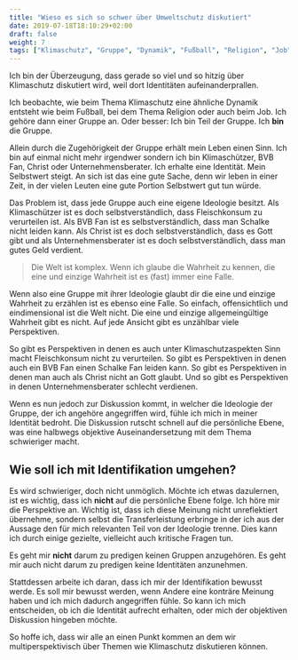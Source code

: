 ```yaml
---
title: "Wieso es sich so schwer über Umweltschutz diskutiert"
date: 2019-07-18T18:10:29+02:00
draft: false
weight: 7
tags: ["Klimaschutz", "Gruppe", "Dynamik", "Fußball", "Religion", "Job", "Leben", "Sinn", "Fleischkonsum", "Gott", "Geld", "Komplex", "Wahrheit", "Ideologie", "Diskussion", "Identität", "Meinung"]
---
```


Ich bin der Überzeugung, dass gerade so viel und so hitzig über Klimaschutz diskutiert wird, weil dort Identitäten aufeinanderprallen.

Ich beobachte, wie beim Thema Klimaschutz eine ähnliche Dynamik entsteht wie beim Fußball, bei dem Thema Religion oder auch beim Job. Ich gehöre dann einer Gruppe an. Oder besser: Ich bin Teil der Gruppe. Ich **bin** die Gruppe.

Allein durch die Zugehörigkeit der Gruppe erhält mein Leben einen Sinn. Ich bin auf einmal nicht mehr irgendwer sondern ich bin Klimaschützer, BVB Fan, Christ oder Unternehmensberater. Ich erhalte eine Identität. Mein Selbstwert steigt. An sich ist das eine gute Sache, denn wir leben in einer Zeit, in der vielen Leuten eine gute Portion Selbstwert gut tun würde.

Das Problem ist, dass jede Gruppe auch eine eigene Ideologie besitzt. Als Klimaschützer ist es doch selbstverständlich, dass Fleischkonsum zu verurteilen ist. Als BVB Fan ist es selbstverständlich, dass man Schalke nicht leiden kann. Als Christ ist es doch selbstverständlich, dass es Gott gibt und als Unternehmensberater ist es doch selbstverständlich, dass man gutes Geld verdient.

> Die Welt ist komplex. Wenn ich glaube die Wahrheit zu kennen, die eine und einzige Wahrheit ist es (fast) immer eine Falle.

Wenn also eine Gruppe mit ihrer Ideologie glaubt dir die eine und einzige Wahrheit zu erzählen ist es ebenso eine Falle. So einfach, offensichtlich und eindimensional ist die Welt nicht. Die eine und einzige allgemeingültige Wahrheit gibt es nicht. Auf jede Ansicht gibt es unzählbar viele Perspektiven.

So gibt es Perspektiven in denen es auch unter Klimaschutzaspekten Sinn macht Fleischkonsum nicht zu verurteilen. So gibt es Perspektiven in denen auch ein BVB Fan einen Schalke Fan leiden kann. So gibt es Perspektiven in denen man auch als Christ nicht an Gott glaubt. Und so gibt es Perspektiven in denen Unternehmensberater schlecht verdienen.   

Wenn es nun jedoch zur Diskussion kommt, in welcher die Ideologie der Gruppe, der ich angehöre angegriffen wird, fühle ich mich in meiner Identität bedroht. Die Diskussion rutscht schnell auf die persönliche Ebene, was eine halbwegs objektive Auseinandersetzung mit dem Thema schwieriger macht.

## Wie soll ich mit Identifikation umgehen? 

Es wird schwieriger, doch nicht unmöglich. Möchte ich etwas dazulernen, ist es wichtig, dass ich **nicht** auf die persönliche Ebene folge. Ich höre mir die Perspektive an. Wichtig ist, dass ich diese Meinung nicht unreflektiert übernehme, sondern selbst die Transferleistung erbringe in der ich aus der Aussage den für mich relevanten Teil von der Ideologie trenne. Dies kann ich durch einige gezielte, vielleicht auch kritische Fragen tun.

Es geht mir **nicht** darum zu predigen keinen Gruppen anzugehören. Es geht mir auch nicht darum zu predigen keine Identitäten anzunehmen.

Stattdessen arbeite ich daran, dass ich mir der Identifikation bewusst werde. Es soll mir bewusst werden, wenn Andere eine konträre Meinung haben und ich mich dadurch angegriffen fühle. So kann ich mich entscheiden, ob ich die Identität aufrecht erhalten, oder mich der objektiven Diskussion hingeben möchte.

So hoffe ich, dass wir alle an einen Punkt kommen an dem wir multiperspektivisch über Themen wie Klimaschutz diskutieren können. 
